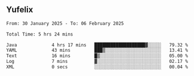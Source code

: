 ## Yufelix

<!--START_SECTION:waka-->

```txt
From: 30 January 2025 - To: 06 February 2025

Total Time: 5 hrs 24 mins

Java             4 hrs 17 mins   ███████████████████▓░░░░░   79.32 %
YAML             43 mins         ███▒░░░░░░░░░░░░░░░░░░░░░   13.41 %
Text             16 mins         █▒░░░░░░░░░░░░░░░░░░░░░░░   05.00 %
Log              7 mins          ▓░░░░░░░░░░░░░░░░░░░░░░░░   02.17 %
XML              0 secs          ░░░░░░░░░░░░░░░░░░░░░░░░░   00.04 %
```

<!--END_SECTION:waka-->

